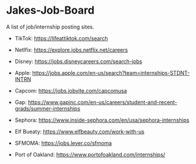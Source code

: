 # Jakes-Job-Board
A list of job/internship posting sites.

- TikTok: https://lifeattiktok.com/search
- Netlfix: https://explore.jobs.netflix.net/careers
- Disney: https://jobs.disneycareers.com/search-jobs 
- Apple: https://jobs.apple.com/en-us/search?team=internships-STDNT-INTRN

- Capcom: https://jobs.jobvite.com/capcomusa

- Gap: https://www.gapinc.com/en-us/careers/student-and-recent-grads/summer-internships
- Sephora: https://www.inside-sephora.com/en/usa/sephora-internships
- Elf Bueaty: https://www.elfbeauty.com/work-with-us

- SFMOMA: https://jobs.lever.co/sfmoma
- Port of Oakland: https://www.portofoakland.com/internships/
